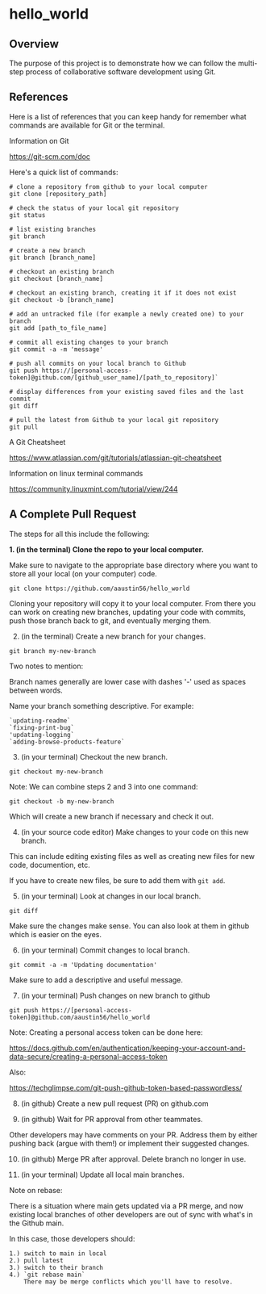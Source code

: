 # hello_world

## Overview

The purpose of this project is to demonstrate how we can follow the multi-step process of collaborative software development using Git.

## References

Here is a list of references that you can keep handy for remember what commands are available for Git or the terminal.

Information on Git

https://git-scm.com/doc

Here's a quick list of commands:

```
# clone a repository from github to your local computer
git clone [repository_path]

# check the status of your local git repository
git status

# list existing branches
git branch

# create a new branch
git branch [branch_name]

# checkout an existing branch
git checkout [branch_name]

# checkout an existing branch, creating it if it does not exist
git checkout -b [branch_name]

# add an untracked file (for example a newly created one) to your branch
git add [path_to_file_name]

# commit all existing changes to your branch
git commit -a -m 'message'

# push all commits on your local branch to Github
git push https://[personal-access-token]@github.com/[github_user_name]/[path_to_repository]`

# display differences from your existing saved files and the last commit
git diff

# pull the latest from Github to your local git repository
git pull
```

A Git Cheatsheet

https://www.atlassian.com/git/tutorials/atlassian-git-cheatsheet


Information on linux terminal commands

https://community.linuxmint.com/tutorial/view/244


## A Complete Pull Request


The steps for all this include the following:

**1. (in the terminal) Clone the repo to your local computer.**

Make sure to navigate to the appropriate base directory where you want to store all your local (on your computer) code.

`git clone https://github.com/aaustin56/hello_world`

Cloning your repository will copy it to your local computer.  From there you can work on creating new branches, updating your code with commits, push those branch back to git, and eventually merging them.

2. (in the terminal) Create a new branch for your changes.

`git branch my-new-branch`

Two notes to mention:

Branch names generally are lower case with dashes '-' used as spaces between words.

Name your branch something descriptive.  For example:

	`updating-readme`
	`fixing-print-bug`
	'updating-logging`
	`adding-browse-products-feature`

3. (in your terminal) Checkout the new branch.

`git checkout my-new-branch`

Note: We can combine steps 2 and 3 into one command:

`git checkout -b my-new-branch`

Which will create a new branch if necessary and check it out.

4. (in your source code editor) Make changes to your code on this new branch.

This can include editing existing files as well as creating new files for new code, documention, etc.

If you have to create new files, be sure to add them with `git add`.

5. (in your terminal) Look at changes in our local branch.

`git diff`

Make sure the changes make sense.  You can also look at them in github which is easier on the eyes.

6. (in your terminal) Commit changes to local branch.

`git commit -a -m 'Updating documentation'`

Make sure to add a descriptive and useful message.

7. (in your terminal) Push changes on new branch to github

`git push https://[personal-access-token]@github.com/aaustin56/hello_world`

Note: Creating a personal access token can be done here:

https://docs.github.com/en/authentication/keeping-your-account-and-data-secure/creating-a-personal-access-token

Also:

https://techglimpse.com/git-push-github-token-based-passwordless/

8. (in github) Create a new pull request (PR) on github.com

9. (in github) Wait for PR approval from other teammates.

Other developers may have comments on your PR.  Address them by either pushing back (argue with them!) or implement their suggested changes.

10. (in github) Merge PR after approval.  Delete branch no longer in use.

11. (in your terminal) Update all local main branches.


Note on rebase:

There is a situation where main gets updated via a PR merge, and now existing local branches of other developers are out of sync with what's in the Github main.

In this case, those developers should:

	1.) switch to main in local
	2.) pull latest
	3.) switch to their branch
	4.) `git rebase main`
		There may be merge conflicts which you'll have to resolve.